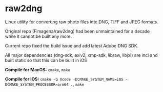 # raw2dng

Linux utility for converting raw photo files into DNG, TIFF and JPEG formats.

Original repo (Fimagena/raw2dng) had been unmaintained for a decade while it cannot be built any more.

Current repo fixed the build issue and add latest Adobe DNG SDK.

All major dependencies (dng-sdk, exiv2, xmp-sdk, libraw, libjxl) are incl and built static so that this can be built in iOS

**Compile for MacOS:** `cmake`, `make`

**Compile for iOS:** `cmake -G Xcode -DCMAKE_SYSTEM_NAME=iOS -DCMAKE_SYSTEM_PROCESSOR=arm64 .`, `make`
